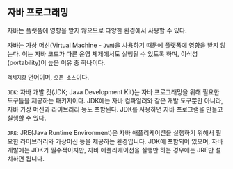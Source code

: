 ## 자바 프로그래밍

자바는 플랫폼에 영향을 받지 않으므로 다양한 환경에서 사용할 수 있다.

자바는 가상 머신(Virtual Machine - `JVM`)을 사용하기 때문에 플랫폼에 영향을 받지 않는다.
이는 자바 코드가 다른 운영 체제에서도 실행될 수 있도록 하며, 이식성(portability)이 높은 이유 중 하나이다.

`객체지향` 언어이며, `오픈 소스`이다.

`JDK`: 자바 개발 킷(JDK; Java Development Kit)는 자바 프로그래밍을 위해 필요한 도구들을 제공하는 패키지이다. JDK에는 자바 컴파일러와 같은 개발 도구뿐만 아니라, 자바 가상 머신과 라이브러리 등도 포함된다. JDK를 사용하면 자바 프로그램을 만들고 실행할 수 있다.

`JRE`: JRE(Java Runtime Environment)은 자바 애플리케이션을 실행하기 위해서 필요한 라이브러리와 가상머신 등을 제공하는 환경입니다. JDK에 포함되어 있으며, 자바 개발에는 JDK가 필수적이지만, 자바 애플리케이션을 실행만 하는 경우에는 JRE만 설치하면 됩니다.